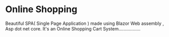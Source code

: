 # Online Shopping
 Beautiful SPA( Single Page Application ) made using Blazor Web assembly , Asp dot net core. It's an Online Shopping Cart System.................

